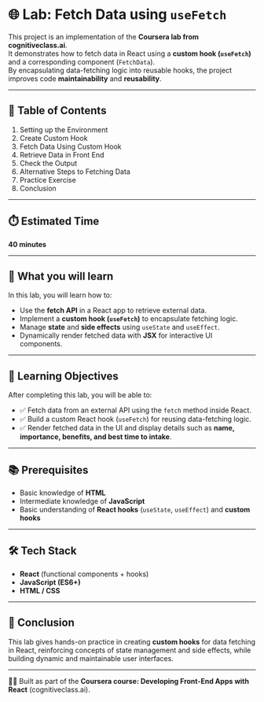 # 🌐 Lab: Fetch Data using `useFetch`

This project is an implementation of the **Coursera lab from cognitiveclass.ai**.  
It demonstrates how to fetch data in React using a **custom hook (`useFetch`)** and a corresponding component (`FetchData`).  
By encapsulating data-fetching logic into reusable hooks, the project improves code **maintainability** and **reusability**.  

---

## 📌 Table of Contents
1. Setting up the Environment  
2. Create Custom Hook  
3. Fetch Data Using Custom Hook  
4. Retrieve Data in Front End  
5. Check the Output  
6. Alternative Steps to Fetching Data  
7. Practice Exercise  
8. Conclusion  

---

## ⏱️ Estimated Time
**40 minutes**  

---

## 🚀 What you will learn
In this lab, you will learn how to:
- Use the **fetch API** in a React app to retrieve external data.  
- Implement a **custom hook (`useFetch`)** to encapsulate fetching logic.  
- Manage **state** and **side effects** using `useState` and `useEffect`.  
- Dynamically render fetched data with **JSX** for interactive UI components.  

---

## 🎯 Learning Objectives
After completing this lab, you will be able to:  
- ✅ Fetch data from an external API using the `fetch` method inside React.  
- ✅ Build a custom React hook (`useFetch`) for reusing data-fetching logic.  
- ✅ Render fetched data in the UI and display details such as **name, importance, benefits, and best time to intake**.  

---

## 📚 Prerequisites
- Basic knowledge of **HTML**  
- Intermediate knowledge of **JavaScript**  
- Basic understanding of **React hooks** (`useState`, `useEffect`) and **custom hooks**  

---

## 🛠️ Tech Stack
- **React** (functional components + hooks)  
- **JavaScript (ES6+)**  
- **HTML / CSS**  

---

## 🏁 Conclusion
This lab gives hands-on practice in creating **custom hooks** for data fetching in React, reinforcing concepts of state management and side effects, while building dynamic and maintainable user interfaces.  

---

👨‍💻 Built as part of the **Coursera course: Developing Front-End Apps with React** (cognitiveclass.ai).  
